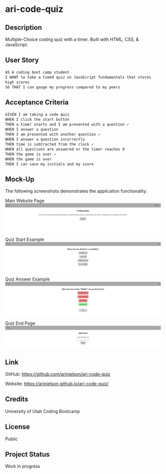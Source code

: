 # ari-code-quiz

## Description

Multiple-Choice coding quiz with a timer. Built with HTML, CSS, & JavaScript.

## User Story

```
AS A coding boot camp student
I WANT to take a timed quiz on JavaScript fundamentals that stores high scores
SO THAT I can gauge my progress compared to my peers
```

## Acceptance Criteria

```
GIVEN I am taking a code quiz
WHEN I click the start button
THEN a timer starts and I am presented with a question ✓
WHEN I answer a question
THEN I am presented with another question ✓
WHEN I answer a question incorrectly
THEN time is subtracted from the clock ✓
WHEN all questions are answered or the timer reaches 0
THEN the game is over ✓
WHEN the game is over
THEN I can save my initials and my score
```

## Mock-Up

The following screenshots demonstrates the application functionality:

Main Website Page
![Main Website Page](/assets/images/Main-Start.jpg)

Quiz Start Example
![Quiz Start Example](/assets/images/Quiz-Start.jpg)

Quiz Answer Example
![Quiz Answer Example](/assets/images/Quiz-Answer.jpg)

Quiz End Page
![Quiz End Page](/assets/images/Quiz-End-Score.jpg)

## Link

GitHub: https://github.com/arinielson/ari-code-quiz

Website: https://arinielson.github.io/ari-code-quiz/

## Credits

University of Utah Coding Bootcamp

## License

Public

## Project Status

Work in progress
